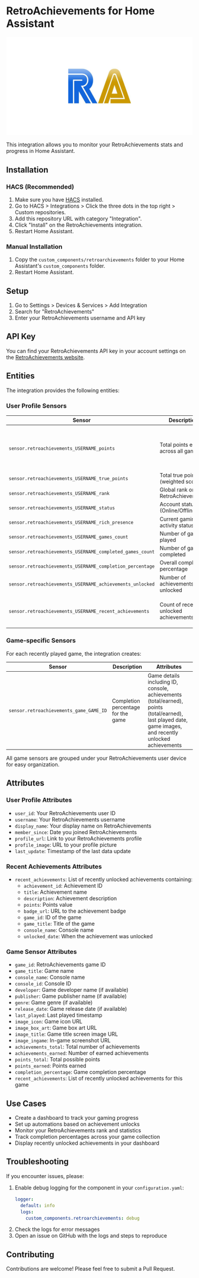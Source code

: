 # RetroAchievements for Home Assistant

![RetroAchievements Logo](logo.png)

This integration allows you to monitor your RetroAchievements stats and progress in Home Assistant.

## Installation

### HACS (Recommended)
1. Make sure you have [HACS](https://hacs.xyz/) installed.
2. Go to HACS > Integrations > Click the three dots in the top right > Custom repositories.
3. Add this repository URL with category "Integration".
4. Click "Install" on the RetroAchievements integration.
5. Restart Home Assistant.

### Manual Installation
1. Copy the `custom_components/retroarchievements` folder to your Home Assistant's `custom_components` folder.
2. Restart Home Assistant.

## Setup

1. Go to Settings > Devices & Services > Add Integration
2. Search for "RetroAchievements"
3. Enter your RetroAchievements username and API key

## API Key
You can find your RetroAchievements API key in your account settings on the [RetroAchievements website](https://retroachievements.org/).

## Entities

The integration provides the following entities:

### User Profile Sensors

| Sensor | Description | Attributes |
|--------|-------------|------------|
| `sensor.retroachievements_USERNAME_points` | Total points earned across all games | Profile details including ID, member since date, profile URL, profile picture |
| `sensor.retroachievements_USERNAME_true_points` | Total true points (weighted score) | Same as above |
| `sensor.retroachievements_USERNAME_rank` | Global rank on RetroAchievements | Same as above |
| `sensor.retroachievements_USERNAME_status` | Account status (Online/Offline) | Same as above |
| `sensor.retroachievements_USERNAME_rich_presence` | Current gaming activity status | Same as above |
| `sensor.retroachievements_USERNAME_games_count` | Number of games played | Same as above |
| `sensor.retroachievements_USERNAME_completed_games_count` | Number of games completed | Same as above |
| `sensor.retroachievements_USERNAME_completion_percentage` | Overall completion percentage | Same as above |
| `sensor.retroachievements_USERNAME_achievements_unlocked` | Number of achievements unlocked | Same as above |
| `sensor.retroachievements_USERNAME_recent_achievements` | Count of recently unlocked achievements | List of recently unlocked achievements with details |

### Game-specific Sensors

For each recently played game, the integration creates:

| Sensor | Description | Attributes |
|--------|-------------|------------|
| `sensor.retroachievements_game_GAME_ID` | Completion percentage for the game | Game details including ID, console, achievements (total/earned), points (total/earned), last played date, game images, and recently unlocked achievements |

All game sensors are grouped under your RetroAchievements user device for easy organization.

## Attributes

### User Profile Attributes
- `user_id`: Your RetroAchievements user ID
- `username`: Your RetroAchievements username
- `display_name`: Your display name on RetroAchievements
- `member_since`: Date you joined RetroAchievements
- `profile_url`: Link to your RetroAchievements profile
- `profile_image`: URL to your profile picture
- `last_update`: Timestamp of the last data update

### Recent Achievements Attributes
- `recent_achievements`: List of recently unlocked achievements containing:
  - `achievement_id`: Achievement ID
  - `title`: Achievement name
  - `description`: Achievement description
  - `points`: Points value
  - `badge_url`: URL to the achievement badge
  - `game_id`: ID of the game
  - `game_title`: Title of the game
  - `console_name`: Console name
  - `unlocked_date`: When the achievement was unlocked

### Game Sensor Attributes
- `game_id`: RetroAchievements game ID
- `game_title`: Game name
- `console_name`: Console name
- `console_id`: Console ID
- `developer`: Game developer name (if available)
- `publisher`: Game publisher name (if available)
- `genre`: Game genre (if available)
- `release_date`: Game release date (if available)
- `last_played`: Last played timestamp
- `image_icon`: Game icon URL
- `image_box_art`: Game box art URL
- `image_title`: Game title screen image URL
- `image_ingame`: In-game screenshot URL
- `achievements_total`: Total number of achievements
- `achievements_earned`: Number of earned achievements
- `points_total`: Total possible points
- `points_earned`: Points earned
- `completion_percentage`: Game completion percentage
- `recent_achievements`: List of recently unlocked achievements for this game

## Use Cases

- Create a dashboard to track your gaming progress
- Set up automations based on achievement unlocks
- Monitor your RetroAchievements rank and statistics
- Track completion percentages across your game collection
- Display recently unlocked achievements in your dashboard

## Troubleshooting

If you encounter issues, please:
1. Enable debug logging for the component in your `configuration.yaml`:
   ```yaml
   logger:
     default: info
     logs:
       custom_components.retroarchievements: debug
   ```
2. Check the logs for error messages
3. Open an issue on GitHub with the logs and steps to reproduce

## Contributing
Contributions are welcome! Please feel free to submit a Pull Request.
